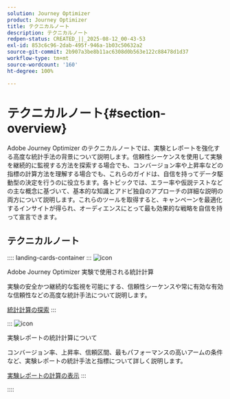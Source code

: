 ```yaml
---
solution: Journey Optimizer
product: Journey Optimizer
title: テクニカルノート
description: テクニカルノート
redpen-status: CREATED_||_2025-08-12_00-43-53
exl-id: 853c6c96-2dab-495f-946a-1b03c50632a2
source-git-commit: 2b907a3be8b11ac6308d0b563e122c88478d1d37
workflow-type: tm+mt
source-wordcount: '160'
ht-degree: 100%

---
```


# テクニカルノート{#section-overview}

Adobe Journey Optimizer のテクニカルノートでは、実験とレポートを強化する高度な統計手法の背景について説明します。信頼性シーケンスを使用して実験を継続的に監視する方法を探索する場合でも、コンバージョン率や上昇率などの指標の計算方法を理解する場合でも、これらのガイドは、自信を持ってデータ駆動型の決定を行うのに役立ちます。各トピックでは、エラー率や仮説テストなどの主な概念に基づいて、基本的な知識とアドビ独自のアプローチの詳細な説明の両方について説明します。これらのツールを取得すると、キャンペーンを最適化するインサイトが得られ、オーディエンスにとって最も効果的な戦略を自信を持って宣言できます。

## テクニカルノート

:::: landing-cards-container
:::
![icon](https://cdn.experienceleague.adobe.com/icons/book.svg?lang=ja)

Adobe Journey Optimizer 実験で使用される統計計算

実験の安全かつ継続的な監視を可能にする、信頼性シーケンスや常に有効な有効な信頼性などの高度な統計手法について説明します。

[統計計算の探索](../using/content-management/experiment-calculations.md)
:::

:::
![icon](https://cdn.experienceleague.adobe.com/icons/chart-line.svg?lang=ja)

実験レポートの統計計算について

コンバージョン率、上昇率、信頼区間、最もパフォーマンスの高いアームの条件など、実験レポートの統計手法と指標について詳しく説明します。

[実験レポートの計算の表示](../using/content-management/experiment-report-calculations.md)
:::

::::
